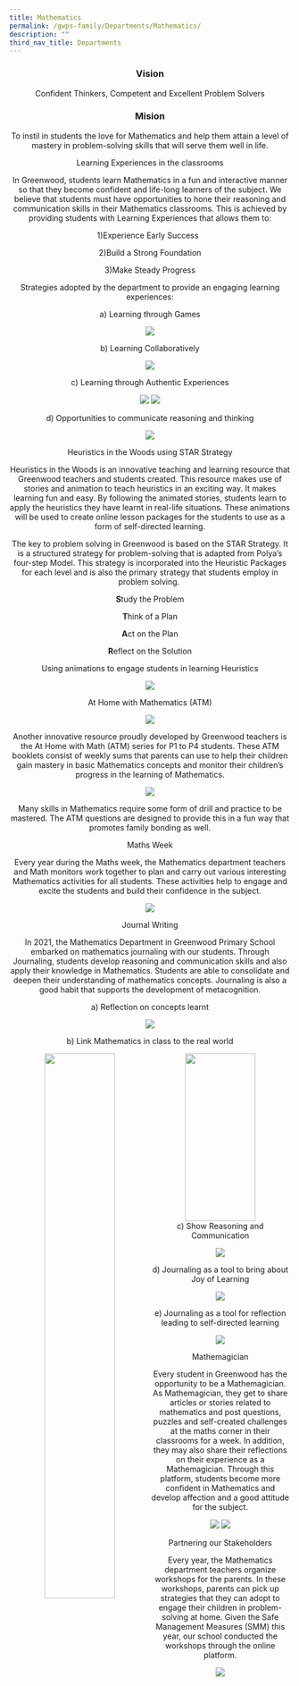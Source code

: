 ```yaml
---
title: Mathematics
permalink: /gwps-family/Departments/Mathematics/
description: ""
third_nav_title: Departments
---
```

### **<CENTER>Vision**

<CENTER>Confident Thinkers, Competent and Excellent Problem Solvers

### **<CENTER>Mision**

To instil in students the love for Mathematics and help them attain a level of mastery in problem-solving skills that will serve them well in life.

Learning Experiences in the classrooms  

In Greenwood, students learn Mathematics in a fun and interactive manner so that they become confident and life-long learners of the subject. We believe that students must have opportunities to hone their reasoning and communication skills in their Mathematics classrooms. This is achieved by providing students with Learning Experiences that allows them to:  

1)Experience Early Success  

2)Build a Strong Foundation

3)Make Steady Progress

Strategies adopted by the department to provide an engaging learning experiences:
  
<center>a) Learning through Games</center>

![](/images/M1.png)
		 
<center>b) Learning Collaboratively </center>

![](/images/M2.png)
		 
<center>c) Learning through Authentic Experiences </center>

![](/images/M4.png)
![](/images/M5.png)
		 
<center>d) Opportunities to communicate reasoning and thinking</center>

![](/images/m6.png)


<center>Heuristics in the Woods using STAR Strategy</center>

Heuristics in the Woods is an innovative teaching and learning resource that Greenwood teachers and students created. This resource makes use of stories and animation to teach heuristics in an exciting way. It makes learning fun and easy. By following the animated stories, students learn to apply the heuristics they have learnt in real-life situations. These animations will be used to create online lesson packages for the students to use as a form of self-directed learning.

The key to problem solving in Greenwood is based on the STAR Strategy. It is a structured strategy for problem-solving that is adapted from Polya’s four-step Model. This strategy is incorporated into the Heuristic Packages for each level and is also the primary strategy that students employ in problem solving. 

  

**S**tudy the Problem

**T**hink of a Plan

**A**ct on the Plan

**R**eflect on the Solution

<center>Using animations to engage students in learning Heuristics</center>

![](/images/math14.jpg)

<center>At Home with Mathematics (ATM)</center>

![](/images/math15.jpeg)

Another innovative resource proudly developed by Greenwood teachers is the At Home with Math (ATM) series for P1 to P4 students. These ATM booklets consist of weekly sums that parents can use to help their children gain mastery in basic Mathematics concepts and monitor their children’s progress in the learning of Mathematics.

![](/images/m7.png)	
	
<center>Many skills in Mathematics require some form of drill and practice to be mastered. The ATM questions are designed to provide this in a fun way that promotes family bonding as well.</center>

Maths Week

Every year during the Maths week, the Mathematics department teachers and Math monitors work together to plan and carry out various interesting Mathematics activities for all students. These activities help to engage and excite the students and build their confidence in the subject.

![](/images/m8.png)	
	
		 
Journal Writing  
 

In 2021, the Mathematics Department in Greenwood Primary School embarked on mathematics journaling with our students. Through Journaling, students develop reasoning and communication skills and also apply their knowledge in Mathematics. Students are able to consolidate and deepen their understanding of mathematics concepts. Journaling is also a good habit that supports the development of metacognition.

<center>a) Reflection on concepts learnt</center>

![](/images/math20.gif)

<center>b) Link Mathematics in class to the real world</center>

<img src="/images/image055.jpeg" 
     style="width:50%;float:left"><img src="/images/image057.jpeg" 
     style="width:50%;float:left;height:300px">
		

<center>c) Show Reasoning and Communication</center>

![](/images/math21.png)

<center>d) Journaling as a tool to bring about Joy of Learning</center>

![](/images/math22.png)

<center>e) Journaling as a tool for reflection leading to self-directed learning </center>

![](/images/math23.png)

Mathemagician

Every student in Greenwood has the opportunity to be a Mathemagician. As Mathemagician, they get to share articles or stories related to mathematics and post questions, puzzles and self-created challenges at the maths corner in their classrooms for a week. In addition, they may also share their reflections on their experience as a Mathemagician. Through this platform, students become more confident in Mathematics and develop affection and a good attitude for the subject.

![](/images/math24.png)
![](/images/math25.png)

Partnering our Stakeholders  

Every year, the Mathematics department teachers organize workshops for the parents. In these workshops, parents can pick up strategies that they can adopt to engage their children in problem-solving at home. Given the Safe Management Measures (SMM) this year, our school conducted the workshops through the online platform.

![](/images/math26.png)